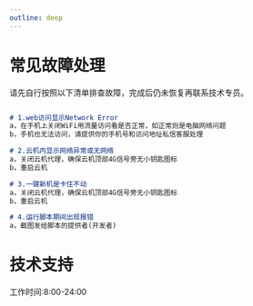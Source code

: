 ```yaml
---
outline: deep
---
```


# 常见故障处理

请先自行按照以下清单排查故障，完成后仍未恢复再联系技术专员。

```md

# 1.web访问显示Network Error
a，在手机上关闭WiFi用流量访问看是否正常，如正常则是电脑网络问题
b，手机也无法访问，请提供你的手机号和访问地址私信客服处理

# 2.云机内显示网络异常或无网络
a，关闭云机代理，确保云机顶部4G信号旁无小钥匙图标
b，重启云机

# 3.一键新机是卡住不动
a，关闭云机代理，确保云机顶部4G信号旁无小钥匙图标
b，重启云机

# 4.运行脚本期间出现报错
a，截图发给脚本的提供者(开发者)

```

<script setup>
import { useData } from 'vitepress'

const { site, theme, page, frontmatter } = useData()
</script>

# 技术支持

工作时间:8:00-24:00

